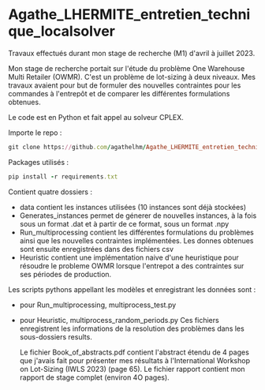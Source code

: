 # Agathe_LHERMITE_entretien_technique_localsolver
Travaux effectués durant mon stage de recherche (M1) d'avril à juillet 2023.

Mon stage de recherche portait sur l'étude du problème One Warehouse Multi Retailer (OWMR). C'est un problème de lot-sizing à deux niveaux. Mes travaux avaient pour but de formuler des nouvelles contraintes pour les commandes à l'entrepôt et de comparer les différentes formulations obtenues.

Le code est en Python et fait appel au solveur CPLEX.

Importe le repo : 
```ruby
git clone https://github.com/agathelhm/Agathe_LHERMITE_entretien_technique_localsolver.git
```

Packages utilisés : 
```ruby
pip install -r requirements.txt
```

Contient quatre dossiers :
- data contient les instances utilisées (10 instances sont déjà stockées)
- Generates_instances permet de génerer de nouvelles instances, à la fois sous un format .dat et à partir de ce format, sous un format .npy
- Run_multiprocessing contient les différentes formulations du problèmes ainsi que les nouvelles contraintes implémentées. Les donnes obtenues sont ensuite enregistrées dans des fichiers csv
- Heuristic contient une implémentation naive d'une heuristique pour résoudre le probleme OWMR lorsque l'entrepot a des contraintes sur ses périodes de production.

Les scripts pythons appellant les modèles et enregistrant les données sont :
- pour Run_multiprocessing, multiprocess_test.py
- pour Heuristic, multiprocess_random_periods.py
 Ces fichiers enregistrent les informations de la resolution des problèmes dans les sous-dossiers results.


  Le fichier Book_of_abstracts.pdf contient l'abstract étendu de 4 pages que j'avais fait pour présenter mes résultats à l'International Workshop on Lot-Sizing (IWLS 2023) (page 65).
  Le fichier rapport contient mon rapport de stage complet (environ 4O pages).
  
